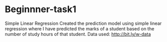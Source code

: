 # Beginnner-task1

Simple Linear Regression
Created the prediction model using simple linear regression where I have predicted the marks of a student based on the number of study hours of that student.
Data used: http://bit.ly/w-data
